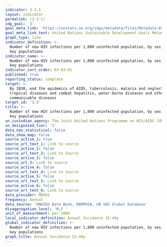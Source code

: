 ```yaml
---
indicator: 3.3.1
layout: indicator
permalink: /3-3-1/
sdg_goal: '3'
goal_meta_link: 'https://unstats.un.org/sdgs/metadata/files/Metadata-03-03-01.pdf'
goal_meta_link_text: United Nations Sustainable Development Goals Metadata (PDF 372 KB)
graph_type: line
indicator_definition: >-
  Number of new HIV infections per 1,000 uninfected population, by sex, age and
  key populations
indicator_name: >-
  Number of new HIV infections per 1,000 uninfected population, by sex, age and
  key populations
indicator_sort_order: 03-03-01
published: true
reporting_status: complete
target: >-
  By 2030, end the epidemics of AIDS, tuberculosis, malaria and neglected
  tropical diseases and combat hepatitis, water-borne diseases and other
  communicable diseases
target_id: '3.3'
title: >-
  Number of new HIV infections per 1,000 uninfected population, by sex, age and
  key populations
un_custodian_agency: The Joint United Nations Programme on HIV/AIDS (UNAIDS)
un_designated_tier: '2'
data_non_statistical: false
data_show_map: false
source_active_1: true
source_url_text_1: Link to source
source_active_2: false
source_url_text_2: Link to Source
source_active_3: false
source_url_3: Link to source
source_active_4: false
source_url_text_4: Link to source
source_active_5: false
source_url_text_5: Link to source
source_active_6: false
source_url_text_6: Link to source
data_provider: MOHSS
frequency: Annual
data_source: 'UNAIDS Data Book, NAMPHIA, UN SDG Global Database'
disaggregation_level: 'M,F '
unit_of_measurement: per 1000
local_indicator_definition: Annual Incidence 15-49y
global_indicator_definition: >-
  Number of new HIV infections per 1,000 uninfected population, by sex, age and
  key populations
graph_title: Annual Incidence 15-49y
---
```

